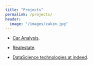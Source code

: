 ```yaml
---
title: "Projects"
permalink: /projects/
header:
  image: "/images/zakim.jpg"
---
```


* [Car Analysis](http://github.com/barryclark/jekyll-now/).
+ [Realestate](http://github.com/barryclark/jekyll-now/).
- [DataScience technologies at indeed](http://github.com/barryclark/jekyll-now/).
